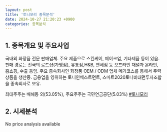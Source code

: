 ```yaml
---
layout: post
title: '토니모리 종목분석'
date: 2024-10-27 21:20:23 +0900
categories: 종목분석
---
```


## 1. 종목개요 및 주요사업

국내외 화장품 전문 판매업체. 주요 제품으로 스킨케어, 메이크업, 기타제품 등이 있음. 판매 경로는 전국의 로드샵(가맹점), 유통점,H&B, 면세점 등 오프라인 채널과 온라인, 홈쇼핑, 수출 등임. 주요 종속회사인 화장품 OEM / ODM 업체 메가코스를 통해서 주력상품을 생산중. 금융업을 영위하는 토니인베스트먼트, 스마트2020토니비대면투자조합을 종속회사로 보유.

최대주주는 배해동 외(53.05%), 주요주주는 국민연금공단(5.03%)
[#토니모리](#)

## 2. 시세분석

No price analysis available
